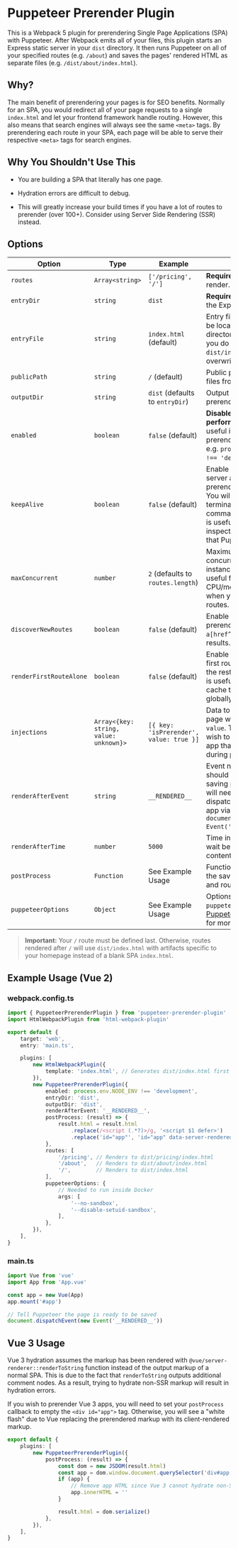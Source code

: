 # Puppeteer Prerender Plugin

This is a Webpack 5 plugin for prerendering Single Page Applications (SPA) with Puppeteer. After Webpack emits all of your files, this plugin starts an Express static server in your `dist` directory. It then runs Puppeteer on all of your specified routes (e.g. `/about`) and saves the pages' rendered HTML as separate files (e.g. `/dist/about/index.html`).

## Why?

The main benefit of prerendering your pages is for SEO benefits. Normally for an SPA, you would redirect all of your page requests to a single `index.html` and let your frontend framework handle routing. However, this also means that search engines will always see the same `<meta>` tags. By prerendering each route in your SPA, each page will be able to serve their respective `<meta>` tags for search engines.

## Why You Shouldn't Use This

* You are building a SPA that literally has one page.

* Hydration errors are difficult to debug.

* This will greatly increase your build times if you have a lot of routes to prerender (over 100+). Consider using Server Side Rendering (SSR) instead.

## Options

Option | Type | Example | Notes
---    | ---     | ---     | ---
`routes` | `Array<string>` | `['/pricing', '/']` | **Required:** Array of routes to render.
`entryDir` | `string` | `dist` | **Required:** Directory to start the Express static server.
`entryFile` | `string` | `index.html` (default) | Entry file for your SPA. Must be located in `entryDir` directory. This is useful if you do not want `dist/index.html` to be overwritten by the `/` route.
`publicPath` | `string` | `/` (default) | Public path to serve static files from `entryDir`.
`outputDir` | `string` | `dist` (defaults to `entryDir`) | Output directory for prerendered routes.
`enabled` | `boolean` | `false` (default) | **Disabled by default for performance.** This option is useful if you wish to only prerender production builds e.g. `process.env.NODE_ENV !== 'development'`.
`keepAlive` | `boolean` | `false` (default) | Enable this to keep the server alive after prerendering completes. You will need to manually terminate the shell command afterwards. This is useful if you wish to inspect the actual pages that Puppeteer has seen.
`maxConcurrent` | `number` | `2` (defaults to `routes.length`) | Maximum number of concurrent Puppeteer instances. This option is useful for keeping CPU/memory usage down when you have a lot of routes.
`discoverNewRoutes` | `boolean` | `false` (default) | Enable this to also prerender routes linked by `a[href^=/]` tags in rendered results.
`renderFirstRouteAlone` | `boolean` | `false`  (default) | Enable this to prerender the first route before rendering the rest concurrently. This is useful if you wish to cache the first route's state globally for future routes.
`injections` | `Array<{key: string, value: unknown}>` | `[{ key: 'isPrerender', value: true }]` | Data to inject into each page with `window[key] = value`. This is useful if you wish to provide data to your app that's only present during prerender.
`renderAfterEvent` | `string` | `__RENDERED__` | Event name Puppeteer should wait for before saving page contents. You will need to manually dispatch the event in your app via `document.dispatchEvent(new Event('__RENDERED__'))`.
`renderAfterTime` | `number` | `5000` | Time in ms for Puppeteer to wait before saving page contents.
`postProcess` | `Function` | See Example Usage | Function to post-process the saved page contents and route.
`puppeteerOptions` | `Object` | See Example Usage | Options to pass to `puppeteer.launch()`. See [Puppeteer documentation](https://github.com/puppeteer/puppeteer/blob/v9.1.1/docs/api.md#puppeteerlaunchoptions) for more information.

> **Important:** Your `/` route must be defined last. Otherwise, routes rendered after `/` will use `dist/index.html` with artifacts specific to your homepage instead of a blank SPA `index.html`.

## Example Usage (Vue 2)

### webpack.config.ts

```ts
import { PuppeteerPrerenderPlugin } from 'puppeteer-prerender-plugin'
import HtmlWebpackPlugin from 'html-webpack-plugin'

export default {
    target: 'web',
    entry: 'main.ts',

    plugins: [
        new HtmlWebpackPlugin({
            template: 'index.html', // Generates dist/index.html first
        }),
        new PuppeteerPrerenderPlugin({
            enabled: process.env.NODE_ENV !== 'development',
            entryDir: 'dist',
            outputDir: 'dist',
            renderAfterEvent: '__RENDERED__',
            postProcess: (result) => {
                result.html = result.html
                    .replace(/<script (.*?)>/g, '<script $1 defer>')
                    .replace('id="app"', 'id="app" data-server-rendered="true"')
            },
            routes: [
                '/pricing', // Renders to dist/pricing/index.html
                '/about',   // Renders to dist/about/index.html
                '/',        // Renders to dist/index.html
            ],
            puppeteerOptions: {
                // Needed to run inside Docker
                args: [
                    '--no-sandbox',
                    '--disable-setuid-sandbox',
                ],
            },
        }),
    ],
}
```

### main.ts

```ts
import Vue from 'vue'
import App from 'App.vue'

const app = new Vue(App)
app.mount('#app')

// Tell Puppeteer the page is ready to be saved
document.dispatchEvent(new Event('__RENDERED__'))
```

## Vue 3 Usage

Vue 3 hydration assumes the markup has been rendered with `@vue/server-renderer::renderToString` function instead of the output markup of a normal SPA. This is due to the fact that `renderToString` outputs additional comment nodes. As a result, trying to hydrate non-SSR markup will result in hydration errors.

If you wish to prerender Vue 3 apps, you will need to set your `postProcess` callback to empty the `<div id="app">` tag. Otherwise, you will see a "white flash" due to Vue replacing the prerendered markup with its client-rendered markup.

```ts
export default {
    plugins: [
        new PuppeteerPrerenderPlugin({
            postProcess: (result) => {
                const dom = new JSDOM(result.html)
                const app = dom.window.document.querySelector('div#app')
                if (app) {
                    // Remove app HTML since Vue 3 cannot hydrate non-SSR markup
                    app.innerHTML = ''
                }

                result.html = dom.serialize()
            },
        }),
    ],
}
```
